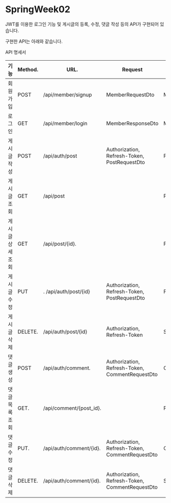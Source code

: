 # SpringWeek02

JWT를 이용한 로그인 기능 및 게시글의 등록, 수정, 댓글 작성 등의 API가 구현되어 있습니다.

구현한 API는 아래와 같습니다.

API 명세서

| 기능           |    Method.    | URL.              | Request           |   Response|
| ------------- | ------------- |-----------         |------------------|------------
| 회원 가입       | POST           |/api/member/signup | MemberRequestDto| MemberResponseDto
| 로그인          | GET           |/api/member/login| MemberResponseDto| MemberResponseDto
| 게시글 작성     | POST         | /api/auth/post | Authorization, Refresh-Token, PostRequestDto| PostResponseDto
| 게시글 조회     | GET           | /api/post       |                      | PostResponseDto
| 게시글 상세 조회 | GET           | /api/post/{id}.  |                      | PostResponseDto
| 게시글 수정     | PUT          |. /api/auth/post/{id}| Authorization, Refresh-Token, PostRequestDto | PostResponseDto
| 게시글 삭제     | DELETE.      | /api/auth/post/{id} | Authorization, Refresh-Token | String msg
| 댓글 생성      | POST         | /api/auth/comment.  | Authorization, Refresh-Token, CommentRequestDto | CommentResponseDto
| 댓글 목록 조회  | GET.        | /api/comment/{post_id}.   |               | PostResponseDto
| 댓글 수정      | PUT.         | /api/auth/comment/{id}. |  Authorization, Refresh-Token, CommentRequestDto | CommentResponseDto
| 댓글 삭제      | DELETE.      | /api/auth/comment/{id}.  | Authorization, Refresh-Token, CommentRequestDto | String msg

